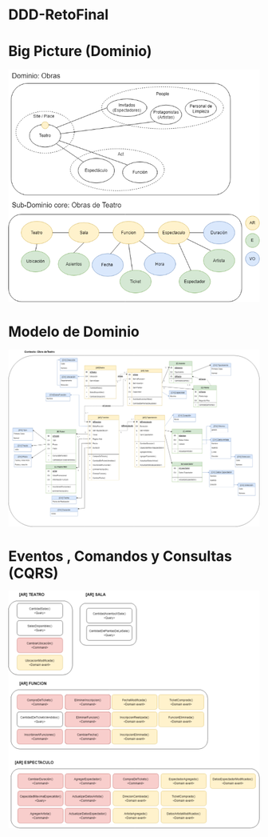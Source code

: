 # DDD-RetoFinal

# Big Picture (Dominio)
![](https://github.com/FernandoH1/DDD-RetoFinal/blob/main/FotosDDD/Reto-RETO-Final.drawio%20(1).png)

# Modelo de Dominio
![](https://github.com/FernandoH1/DDD-RetoFinal/blob/main/FotosDDD/Reto-RETO-Final-Modelo%20de%20Dominio.drawio.png)

# Eventos , Comandos y Consultas (CQRS)
![](https://github.com/FernandoH1/DDD-RetoFinal/blob/main/FotosDDD/Reto-CQRS.drawio.png)
